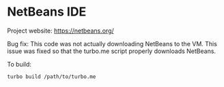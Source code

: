 # NetBeans IDE

Project website: https://netbeans.org/

Bug fix:
This code was not actually downloading NetBeans to the VM. This issue was fixed so that the turbo.me script properly downloads NetBeans.

To build: 

    turbo build /path/to/turbo.me
